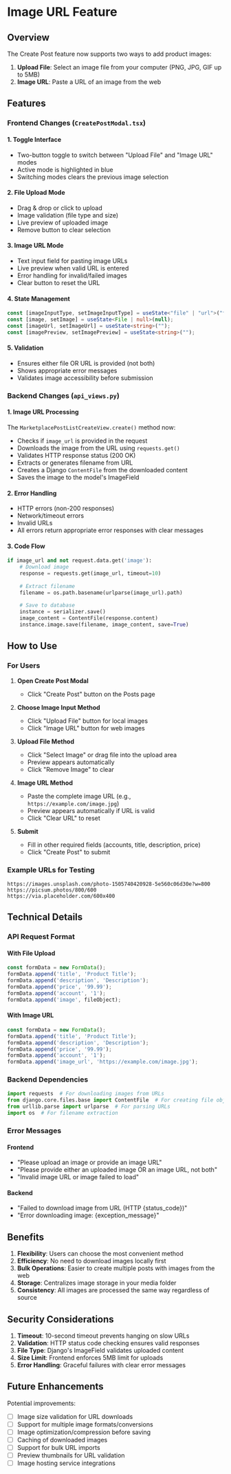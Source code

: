 # Image URL Feature

## Overview
The Create Post feature now supports two ways to add product images:
1. **Upload File**: Select an image file from your computer (PNG, JPG, GIF up to 5MB)
2. **Image URL**: Paste a URL of an image from the web

## Features

### Frontend Changes (`CreatePostModal.tsx`)

#### 1. Toggle Interface
- Two-button toggle to switch between "Upload File" and "Image URL" modes
- Active mode is highlighted in blue
- Switching modes clears the previous image selection

#### 2. File Upload Mode
- Drag & drop or click to upload
- Image validation (file type and size)
- Live preview of uploaded image
- Remove button to clear selection

#### 3. Image URL Mode
- Text input field for pasting image URLs
- Live preview when valid URL is entered
- Error handling for invalid/failed images
- Clear button to reset the URL

#### 4. State Management
```typescript
const [imageInputType, setImageInputType] = useState<"file" | "url">("file");
const [image, setImage] = useState<File | null>(null);
const [imageUrl, setImageUrl] = useState<string>("");
const [imagePreview, setImagePreview] = useState<string>("");
```

#### 5. Validation
- Ensures either file OR URL is provided (not both)
- Shows appropriate error messages
- Validates image accessibility before submission

### Backend Changes (`api_views.py`)

#### 1. Image URL Processing
The `MarketplacePostListCreateView.create()` method now:
- Checks if `image_url` is provided in the request
- Downloads the image from the URL using `requests.get()`
- Validates HTTP response status (200 OK)
- Extracts or generates filename from URL
- Creates a Django `ContentFile` from the downloaded content
- Saves the image to the model's ImageField

#### 2. Error Handling
- HTTP errors (non-200 responses)
- Network/timeout errors
- Invalid URLs
- All errors return appropriate error responses with clear messages

#### 3. Code Flow
```python
if image_url and not request.data.get('image'):
    # Download image
    response = requests.get(image_url, timeout=10)
    
    # Extract filename
    filename = os.path.basename(urlparse(image_url).path)
    
    # Save to database
    instance = serializer.save()
    image_content = ContentFile(response.content)
    instance.image.save(filename, image_content, save=True)
```

## How to Use

### For Users

1. **Open Create Post Modal**
   - Click "Create Post" button on the Posts page

2. **Choose Image Input Method**
   - Click "Upload File" button for local images
   - Click "Image URL" button for web images

3. **Upload File Method**
   - Click "Select Image" or drag file into the upload area
   - Preview appears automatically
   - Click "Remove Image" to clear

4. **Image URL Method**
   - Paste the complete image URL (e.g., `https://example.com/image.jpg`)
   - Preview appears automatically if URL is valid
   - Click "Clear URL" to reset

5. **Submit**
   - Fill in other required fields (accounts, title, description, price)
   - Click "Create Post" to submit

### Example URLs for Testing
```
https://images.unsplash.com/photo-1505740420928-5e560c06d30e?w=800
https://picsum.photos/800/600
https://via.placeholder.com/600x400
```

## Technical Details

### API Request Format

#### With File Upload
```javascript
const formData = new FormData();
formData.append('title', 'Product Title');
formData.append('description', 'Description');
formData.append('price', '99.99');
formData.append('account', '1');
formData.append('image', fileObject);
```

#### With Image URL
```javascript
const formData = new FormData();
formData.append('title', 'Product Title');
formData.append('description', 'Description');
formData.append('price', '99.99');
formData.append('account', '1');
formData.append('image_url', 'https://example.com/image.jpg');
```

### Backend Dependencies
```python
import requests  # For downloading images from URLs
from django.core.files.base import ContentFile  # For creating file objects
from urllib.parse import urlparse  # For parsing URLs
import os  # For filename extraction
```

### Error Messages

#### Frontend
- "Please upload an image or provide an image URL"
- "Please provide either an uploaded image OR an image URL, not both"
- "Invalid image URL or image failed to load"

#### Backend
- "Failed to download image from URL (HTTP {status_code})"
- "Error downloading image: {exception_message}"

## Benefits

1. **Flexibility**: Users can choose the most convenient method
2. **Efficiency**: No need to download images locally first
3. **Bulk Operations**: Easier to create multiple posts with images from the web
4. **Storage**: Centralizes image storage in your media folder
5. **Consistency**: All images are processed the same way regardless of source

## Security Considerations

1. **Timeout**: 10-second timeout prevents hanging on slow URLs
2. **Validation**: HTTP status code checking ensures valid responses
3. **File Type**: Django's ImageField validates uploaded content
4. **Size Limit**: Frontend enforces 5MB limit for uploads
5. **Error Handling**: Graceful failures with clear error messages

## Future Enhancements

Potential improvements:
- [ ] Image size validation for URL downloads
- [ ] Support for multiple image formats/conversions
- [ ] Image optimization/compression before saving
- [ ] Caching of downloaded images
- [ ] Support for bulk URL imports
- [ ] Preview thumbnails for URL validation
- [ ] Image hosting service integrations
